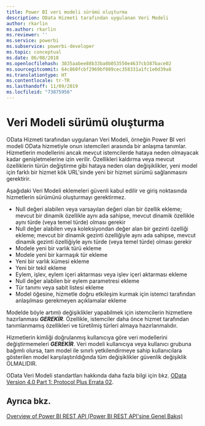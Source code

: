 ```yaml
---
title: Power BI veri modeli sürümü oluşturma
description: OData Hizmeti tarafından uygulanan Veri Modeli
author: rkarlin
ms.author: rkarlin
ms.reviewer: ''
ms.service: powerbi
ms.subservice: powerbi-developer
ms.topic: conceptual
ms.date: 06/08/2018
ms.openlocfilehash: 3835aabee88b33ba8b053550e4637cb387bace02
ms.sourcegitcommit: 64c860fcbf2969bf089cec358331a1fc1e0d39a8
ms.translationtype: HT
ms.contentlocale: tr-TR
ms.lasthandoff: 11/09/2019
ms.locfileid: "73875956"
---
```

# <a name="data-model-versioning"></a>Veri Modeli sürümü oluşturma

OData Hizmeti tarafından uygulanan Veri Modeli, örneğin Power BI veri modeli OData hizmetiyle onun istemcileri arasında bir anlaşma tanımlar. Hizmetlerin modellerini ancak mevcut istemcilerde hataya neden olmayacak kadar genişletmelerine izin verilir. Özellikleri kaldırma veya mevcut özelliklerin türün değiştirme gibi hataya neden olan değişiklikler, yeni model için farklı bir hizmet kök URL'sinde yeni bir hizmet sürümü sağlanmasını gerektirir.  
  
Aşağıdaki Veri Modeli eklemeleri güvenli kabul edilir ve giriş noktasında hizmetlerin sürümünü oluşturmayı gerektirmez.  
  
* Null değeri alabilen veya varsayılan değeri olan bir özellik ekleme; mevcut bir dinamik özellikle aynı ada sahipse, mevcut dinamik özellikle aynı türde (veya temel türde) olması gerekir  
* Null değer alabilen veya koleksiyondan değer alan bir gezinti özelliği ekleme; mevcut bir dinamik gezinti özelliğiyle aynı ada sahipse, mevcut dinamik gezinti özelliğiyle aynı türde (veya temel türde) olması gerekir  
* Modele yeni bir varlık türü ekleme  
* Modele yeni bir karmaşık tür ekleme  
* Yeni bir varlık kümesi ekleme  
* Yeni bir tekil ekleme  
* Eylem, işlev, eylem içeri aktarması veya işlev içeri aktarması ekleme
* Null değer alabilen bir eylem parametresi ekleme  
* Tür tanımı veya sabit listesi ekleme  
* Model öğesine, hizmetle doğru etkileşim kurmak için istemci tarafından anlaşılması gerekmeyen açıklamalar ekleme  
  
Modelde böyle artımlı değişiklikler yapabilmek için istemcilerin hizmetlere hazırlanması ***GEREKİR***. Özellikle, istemciler daha önce hizmet tarafından tanımlanmamış özellikleri ve türetilmiş türleri almaya hazırlanmalıdır.  
  
Hizmetlerin kimliği doğrulanmış kullanıcıya göre veri modellerini değiştirmemeleri ***GEREKİR***. Veri modeli kullanıcıya veya kullanıcı grubuna bağımlı olursa, tam model ile sınırlı yetkilendirmeye sahip kullanıcılara gösterilen model karşılaştırıldığında tüm değişiklikler güvenlik değişiklik OLMALIDIR.  
  
OData Veri Modeli standartları hakkında daha fazla bilgi için bkz. [OData Version 4.0 Part 1: Protocol Plus Errata 02](https://docs.oasis-open.org/odata/odata/v4.0/odata-v4.0-part1-protocol.html).  
  
## <a name="see-also"></a>Ayrıca bkz.
[Overview of Power BI REST API (Power BI REST API'sine Genel Bakış)](https://docs.microsoft.com/rest/api/power-bi/)  